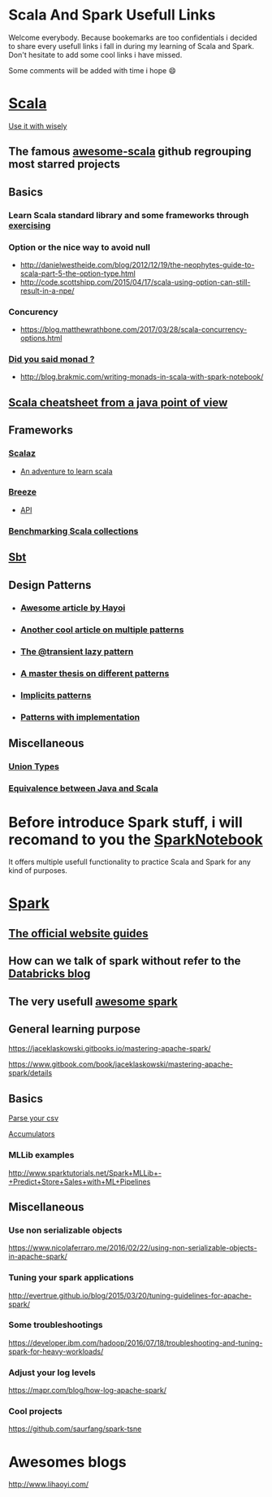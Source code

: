 # Scala And Spark Usefull Links
Welcome everybody. Because bookemarks are too confidentials i decided to share every usefull links i fall in during my learning of Scala and Spark. Don't hesitate to add some cool links i have missed.

Some comments will be added with time i hope :smile:

# [Scala](https://www.scala-lang.org/)
[Use it with wisely](http://www.scala-lang.org/api/current/#package)
## The famous [awesome-scala](https://github.com/lauris/awesome-scala) github regrouping most starred projects
## Basics
### Learn Scala standard library and some frameworks through [exercising](https://www.scala-exercises.org/)
### Option or the nice way to avoid null
 - http://danielwestheide.com/blog/2012/12/19/the-neophytes-guide-to-scala-part-5-the-option-type.html
 - http://code.scottshipp.com/2015/04/17/scala-using-option-can-still-result-in-a-npe/
### Concurency
 - https://blog.matthewrathbone.com/2017/03/28/scala-concurrency-options.html
### [Did you said monad ?](https://en.wikipedia.org/wiki/Monad_(functional_programming))
 - http://blog.brakmic.com/writing-monads-in-scala-with-spark-notebook/
## [Scala cheatsheet from a java point of view](https://mbonaci.github.io/scala/)
## Frameworks
### [Scalaz](https://github.com/scalaz/scalaz)
 - [An adventure to learn scala](http://eed3si9n.com/learning-scalaz/index.html)
### [Breeze](https://github.com/scalanlp/breeze)
 - [API](http://www.scalanlp.org/api/breeze/#breeze.package)

### [Benchmarking Scala collections](http://www.lihaoyi.com/post/BenchmarkingScalaCollections.html)
## [Sbt](https://www.scala-sbt.org/)
## Design Patterns
- ### [Awesome article by Hayoi](http://www.lihaoyi.com/post/OldDesignPatternsinScala.html)
- ### [Another cool article on multiple patterns](https://pavelfatin.com/design-patterns-in-scala/)
- ### [The @transient lazy pattern](http://fdahms.com/2015/10/14/scala-and-the-transient-lazy-val-pattern/)
- ### [A master thesis on different patterns](https://www.scala-lang.org/old/sites/default/files/FrederikThesis.pdf)
- ### [Implicits patterns](http://www.lihaoyi.com/post/ImplicitDesignPatternsinScala.html)
- ### [Patterns with implementation](https://github.com/jfaerman/scala-patterns)
## Miscellaneous
### [Union Types](http://milessabin.com/blog/2011/06/09/scala-union-types-curry-howard/)
### [Equivalence between Java and Scala](http://rea.tech/java-to-scala-cheatsheet/)

# Before introduce Spark stuff, i will recomand to you the [SparkNotebook](https://github.com/spark-notebook/spark-notebook)
It offers multiple usefull functionality to practice Scala and Spark for any kind of purposes.

# [Spark](https://spark.apache.org/)
## [The official website guides](http://spark.apache.org/docs/latest/quick-start.html)
## How can we talk of spark without refer to the [Databricks blog](https://databricks.com/blog)
## The very usefull [awesome spark](https://github.com/awesome-spark/awesome-spark)

## General learning purpose
https://jaceklaskowski.gitbooks.io/mastering-apache-spark/

https://www.gitbook.com/book/jaceklaskowski/mastering-apache-spark/details

## Basics
[Parse your csv](http://carminedimascio.com/2015/02/apache-spark-convert-csv-to-rdd/)

[Accumulators](http://imranrashid.com/posts/Spark-Accumulators/)
### MLLib examples
http://www.sparktutorials.net/Spark+MLLib+-+Predict+Store+Sales+with+ML+Pipelines
## Miscellaneous
### Use non serializable objects
https://www.nicolaferraro.me/2016/02/22/using-non-serializable-objects-in-apache-spark/
### Tuning your spark applications
http://evertrue.github.io/blog/2015/03/20/tuning-guidelines-for-apache-spark/
### Some troubleshootings
https://developer.ibm.com/hadoop/2016/07/18/troubleshooting-and-tuning-spark-for-heavy-workloads/
### Adjust your log levels
https://mapr.com/blog/how-log-apache-spark/
### Cool projects
https://github.com/saurfang/spark-tsne

# Awesomes blogs
http://www.lihaoyi.com/
